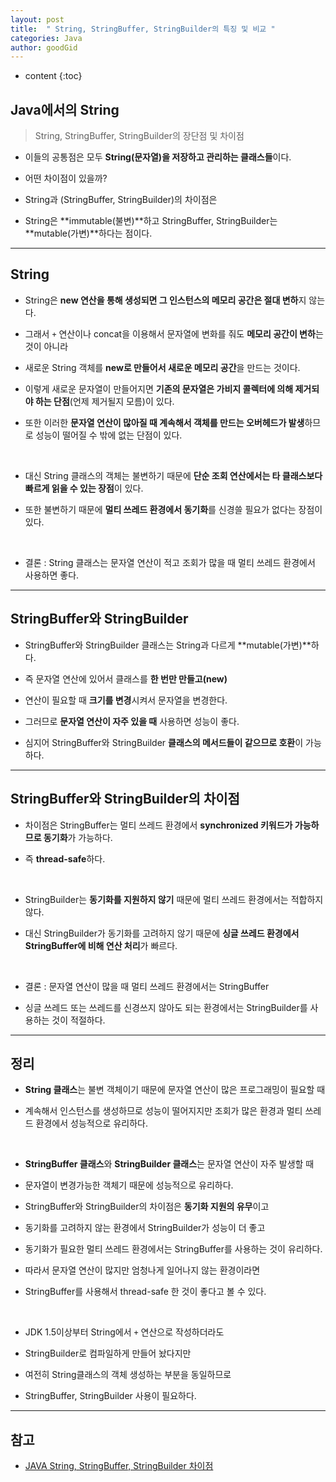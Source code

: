 ```yaml
---
layout: post
title:  " String, StringBuffer, StringBuilder의 특징 및 비교 "
categories: Java
author: goodGid
---
```

* content
{:toc}

## Java에서의 String

> String, StringBuffer, StringBuilder의 장단점 및 차이점

* 이들의 공통점은 모두 **String(문자열)을 저장하고 관리하는 클래스들**이다.

* 어떤 차이점이 있을까?

* String과 (StringBuffer, StringBuilder)의 차이점은

* String은 **immutable(불변)**하고 StringBuffer, StringBuilder는 **mutable(가변)**하다는 점이다.












---

## String

* String은 **new 연산을 통해 생성되면 그 인스턴스의 메모리 공간은 절대 변하**지 않는다.

* 그래서 `+` 연산이나 concat을 이용해서 문자열에 변화를 줘도 **메모리 공간이 변하**는 것이 아니라 

* 새로운 String 객체를 **new로 만들어서 새로운 메모리 공간**을 만드는 것이다.

* 이렇게 새로운 문자열이 만들어지면 **기존의 문자열은 가비지 콜렉터에 의해 제거되야 하는 단점**(언제 제거될지 모름)이 있다.

* 또한 이러한 **문자열 연산이 많아질 때 계속해서 객체를 만드는 오버헤드가 발생**하므로 성능이 떨어질 수 밖에 없는 단점이 있다. 

<br>

* 대신 String 클래스의 객체는 불변하기 때문에 **단순 조회 연산에서는 타 클래스보다 빠르게 읽을 수 있는 장점**이 있다.

* 또한 불변하기 때문에 **멀티 쓰레드 환경에서 동기화**를 신경쓸 필요가 없다는 장점이 있다.

<br>

* 결론 : String 클래스는 문자열 연산이 적고 조회가 많을 때 멀티 쓰레드 환경에서 사용하면 좋다.

---

## StringBuffer와 StringBuilder

* StringBuffer와 StringBuilder 클래스는 String과 다르게 **mutable(가변)**하다.

* 즉 문자열 연산에 있어서 클래스를 **한 번만 만들고(new)**

* 연산이 필요할 때 **크기를 변경**시켜서 문자열을 변경한다.

* 그러므로 **문자열 연산이 자주 있을 때** 사용하면 성능이 좋다.

* 심지어 StringBuffer와 StringBuilder **클래스의 메서드들이 같으므로 호환**이 가능하다.

---

## StringBuffer와 StringBuilder의 차이점

* 차이점은 StringBuffer는 멀티 쓰레드 환경에서 **synchronized 키워드가 가능하므로 동기화**가 가능하다.

* 즉 **thread-safe**하다.

<br>

* StringBuilder는 **동기화를 지원하지 않기** 때문에 멀티 쓰레드 환경에서는 적합하지 않다.

* 대신 StringBuilder가 동기화를 고려하지 않기 때문에 **싱글 쓰레드 환경에서 StringBuffer에 비해 연산 처리**가 빠르다.

<br>

* 결론 : 문자열 연산이 많을 때 멀티 쓰레드 환경에서는 StringBuffer 

* 싱글 쓰레드 또는 쓰레드를 신경쓰지 않아도 되는 환경에서는 StringBuilder를 사용하는 것이 적절하다.

---

## 정리

* **String 클래스**는 불변 객체이기 때문에 문자열 연산이 많은 프로그래밍이 필요할 때 

* 계속해서 인스턴스를 생성하므로 성능이 떨어지지만 조회가 많은 환경과 멀티 쓰레드 환경에서 성능적으로 유리하다.

<br>

* **StringBuffer 클래스**와 **StringBuilder 클래스**는 문자열 연산이 자주 발생할 때 

* 문자열이 변경가능한 객체기 때문에 성능적으로 유리하다.

* StringBuffer와 StringBuilder의 차이점은 **동기화 지원의 유무**이고 

* 동기화를 고려하지 않는 환경에서 StringBuilder가 성능이 더 좋고

* 동기화가 필요한 멀티 쓰레드 환경에서는 StringBuffer를 사용하는 것이 유리하다.

* 따라서 문자열 연산이 많지만 엄청나게 일어나지 않는 환경이라면 

* StringBuffer를 사용해서 thread-safe 한 것이 좋다고 볼 수 있다.

<br>

* JDK 1.5이상부터 String에서 `+` 연산으로 작성하더라도 

* StringBuilder로 컴파일하게 만들어 놨다지만 

* 여전히 String클래스의 객체 생성하는 부분을 동일하므로 

* StringBuffer, StringBuilder 사용이 필요하다.


---

## 참고

* [JAVA String, StringBuffer, StringBuilder 차이점](http://jeong-pro.tistory.com/85)